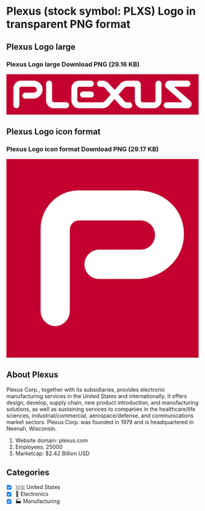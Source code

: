 # Plexus (stock symbol: PLXS) Logo in transparent PNG format

## Plexus Logo large

### Plexus Logo large Download PNG (29.16 KB)

![Plexus Logo large Download PNG (29.16 KB)](/img/orig/PLXS_BIG-65c698d7.png)

## Plexus Logo icon format

### Plexus Logo icon format Download PNG (29.17 KB)

![Plexus Logo icon format Download PNG (29.17 KB)](/img/orig/PLXS-927031a3.png)

## About Plexus

Plexus Corp., together with its subsidiaries, provides electronic manufacturing services in the United States and internationally. It offers design, develop, supply chain, new product introduction, and manufacturing solutions, as well as sustaining services to companies in the healthcare/life sciences, industrial/commercial, aerospace/defense, and communications market sectors. Plexus Corp. was founded in 1979 and is headquartered in Neenah, Wisconsin.

1. Website domain: plexus.com
2. Employees: 25000
3. Marketcap: $2.42 Billion USD


## Categories
- [x] 🇺🇸 United States
- [x] 🔌 Electronics
- [x] 🏭 Manufacturing
